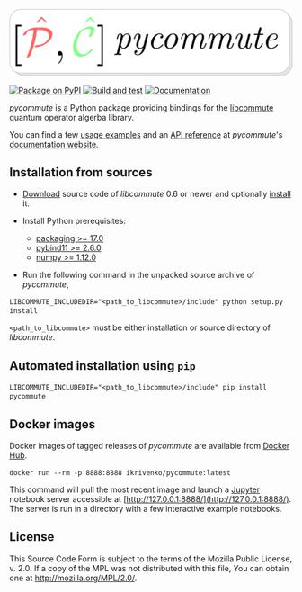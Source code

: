![pycommute logo](docs/images/logo.svg)

[![Package on PyPI](https://img.shields.io/pypi/v/pycommute.svg)](
https://pypi.org/project/pycommute)
[![Build and test](https://github.com/krivenko/pycommute/actions/workflows/build-and-test.yml/badge.svg)](
https://github.com/krivenko/pycommute/actions/workflows/build-and-test.yml)
[![Documentation](https://img.shields.io/badge/docs-GitHub%20Pages-red)](
https://krivenko.github.io/pycommute)

*pycommute* is a Python package providing bindings for the
[libcommute](https://github.com/krivenko/libcommute) quantum operator algerba
library.

You can find a few
[usage examples](https://krivenko.github.io/pycommute/examples.html) and an
[API reference](https://krivenko.github.io/pycommute/reference.html) at
*pycommute*'s [documentation website](https://krivenko.github.io/pycommute/).

Installation from sources
-------------------------

* [Download](https://github.com/krivenko/libcommute/releases) source code of
  *libcommute* 0.6 or newer and optionally
  [install](https://krivenko.github.io/libcommute/installation.html) it.

* Install Python prerequisites:

  - [packaging >= 17.0](https://pypi.org/project/packaging/)
  - [pybind11 >= 2.6.0](https://pypi.org/project/pybind11/)
  - [numpy >= 1.12.0](https://pypi.org/project/numpy/)

* Run the following command in the unpacked source archive of *pycommute*,

```
LIBCOMMUTE_INCLUDEDIR="<path_to_libcommute>/include" python setup.py install
```

``<path_to_libcommute>`` must be either installation or source directory of
*libcommute*.

Automated installation using ``pip``
------------------------------------

```
LIBCOMMUTE_INCLUDEDIR="<path_to_libcommute>/include" pip install pycommute
```

Docker images
-------------

Docker images of tagged releases of *pycommute* are available from
[Docker Hub](https://hub.docker.com/repository/docker/ikrivenko/pycommute).

```
docker run --rm -p 8888:8888 ikrivenko/pycommute:latest
```

This command will pull the most recent image and launch a
[Jupyter](https://jupyter.org/) notebook server accessible at
[http://127.0.0.1:8888/](http://127.0.0.1:8888/). The server is run in a
directory with a few interactive example notebooks.

License
-------

This Source Code Form is subject to the terms of the Mozilla Public
License, v. 2.0. If a copy of the MPL was not distributed with this
file, You can obtain one at http://mozilla.org/MPL/2.0/.
